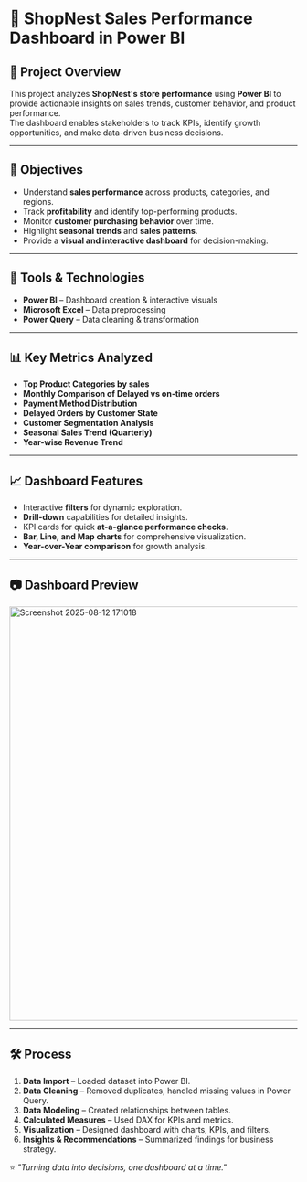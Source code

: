 # 🏬 ShopNest Sales Performance Dashboard in Power BI

## 📌 Project Overview  
This project analyzes **ShopNest's store performance** using **Power BI** to provide actionable insights on sales trends, customer behavior, and product performance.  
The dashboard enables stakeholders to track KPIs, identify growth opportunities, and make data-driven business decisions.

---

## 🎯 Objectives
- Understand **sales performance** across products, categories, and regions.
- Track **profitability** and identify top-performing products.
- Monitor **customer purchasing behavior** over time.
- Highlight **seasonal trends** and **sales patterns**.
- Provide a **visual and interactive dashboard** for decision-making.

---


## 🔧 Tools & Technologies
- **Power BI** – Dashboard creation & interactive visuals  
- **Microsoft Excel** – Data preprocessing  
- **Power Query** – Data cleaning & transformation  

---

## 📊 Key Metrics Analyzed
- **Top Product Categories by sales**
- **Monthly Comparison of Delayed vs on-time orders**
- **Payment Method Distribution**
- **Delayed Orders by Customer State**
- **Customer Segmentation Analysis**
- **Seasonal Sales Trend (Quarterly)**
- **Year-wise Revenue Trend**

---

## 📈 Dashboard Features
- Interactive **filters** for dynamic exploration.
- **Drill-down** capabilities for detailed insights.
- KPI cards for quick **at-a-glance performance checks**.
- **Bar, Line, and Map charts** for comprehensive visualization.
- **Year-over-Year comparison** for growth analysis.

---

## 📷 Dashboard Preview  

<img width="1310" height="725" alt="Screenshot 2025-08-12 171018" src="https://github.com/user-attachments/assets/8cd427e8-7413-4a35-887c-e8863e9892d7" />


---

## 🛠 Process
1. **Data Import** – Loaded dataset into Power BI.
2. **Data Cleaning** – Removed duplicates, handled missing values in Power Query.
3. **Data Modeling** – Created relationships between tables.
4. **Calculated Measures** – Used DAX for KPIs and metrics.
5. **Visualization** – Designed dashboard with charts, KPIs, and filters.
6. **Insights & Recommendations** – Summarized findings for business strategy.

⭐ *"Turning data into decisions, one dashboard at a time."*
